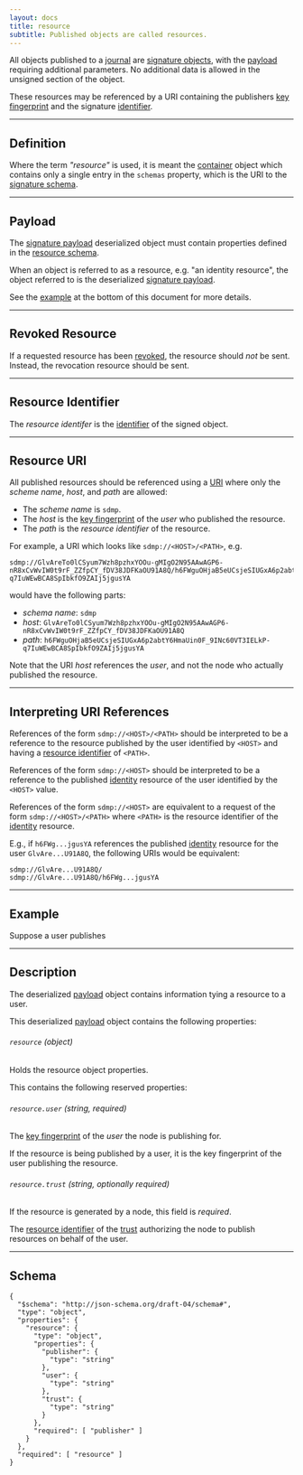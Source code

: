 ```yaml
---
layout: docs
title: resource
subtitle: Published objects are called resources.
---
```



All objects published to a [journal](/journal/structure) are
[signature objects](/core/signature), with the [payload](/core/signature#payload)
requiring additional parameters. No additional data is allowed
in the unsigned section of the object.

These resources may be referenced by a URI containing the publishers
[key fingerprint](/core/cryptography#key-fingerprint) and the
signature [identifier](/core/signature#identifier).

---

## Definition

Where the term *"resource"* is used, it is meant the [container](/container)
object which contains only a single entry in the `schemas` property, which
is the URI to the [signature schema](/core/signature#description).

---

## Payload

The [signature payload](/core/signature#payload) deserialized object
must contain properties defined in the [resource schema](#description).

When an object is referred to as a resource, e.g. "an identity resource",
the object referred to is the deserialized [signature payload](/core/signature).

See the [example](#example) at the bottom of this document for more details.

---

## Revoked Resource

If a requested resource has been [revoked](/schema/revoke), the resource
should *not* be sent. Instead, the revocation resource should be sent.

---

## Resource Identifier

The *resource identifer* is the [identifier](/core/signature#identifier)
of the signed object.

---

## Resource URI

All published resources should be referenced using a [URI][uri] where
only the *scheme name*, *host*, and *path* are allowed:

* The *scheme name* is `sdmp`.
* The *host* is the [key fingerprint](/core/cryptography#key-fingerprint)
  of the *user* who published the resource.
* The *path* is the *resource identifier* of the resource.

For example, a URI which looks like `sdmp://<HOST>/<PATH>`, e.g.

    sdmp://GlvAreTo0lCSyum7Wzh8pzhxYOOu-gMIgO2N95AAwAGP6-nR8xCvWvIW0t9rF_ZZfpCY_fDV38JDFKaOU91A8Q/h6FWguOHjaB5eUCsjeSIUGxA6p2abtY6HmaUin0F_9INc60VT3IELkP-q7IuWEwBCA8SpIbkfO9ZAIj5jgusYA

would have the following parts:

* *schema name*: `sdmp`
* *host*: `GlvAreTo0lCSyum7Wzh8pzhxYOOu-gMIgO2N95AAwAGP6-nR8xCvWvIW0t9rF_ZZfpCY_fDV38JDFKaOU91A8Q`
* *path*: `h6FWguOHjaB5eUCsjeSIUGxA6p2abtY6HmaUin0F_9INc60VT3IELkP-q7IuWEwBCA8SpIbkfO9ZAIj5jgusYA`

Note that the URI *host* references the *user*, and not the
node who actually published the resource.

---

## Interpreting URI References

References of the form `sdmp://<HOST>/<PATH>` should be interpreted to
be a reference to the resource published by the user identified by `<HOST>`
and having a [resource identifier](#resource-identifier) of `<PATH>`.

References of the form `sdmp://<HOST>` should be interpreted to be a
reference to the published [identity](/core/identity) resource of the
user identified by the `<HOST>` value.

References of the form `sdmp://<HOST>` are equivalent to a request of
the form `sdmp://<HOST>/<PATH>` where `<PATH>` is the resource identifier
of the [identity](/core/identity) resource.

E.g., if `h6FWg...jgusYA` references the published [identity](/core/identity)
resource for the user `GlvAre...U91A8Q`, the following URIs would be equivalent:

    sdmp://GlvAre...U91A8Q/
    sdmp://GlvAre...U91A8Q/h6FWg...jgusYA

---

## Example

Suppose a user publishes

---

## Description

The deserialized [payload](#payload) object contains information tying
a resource to a user.

This deserialized [payload](#payload) object contains the following properties:

###### `resource` *(object)*

Holds the resource object properties.

This contains the following reserved properties:

###### `resource.user` *(string, required)*

The [key fingerprint](/core/cryptography#key-fingerprint) of the
*user* the node is publishing for.

If the resource is being published by a user, it is the key
fingerprint of the user publishing the resource.

###### `resource.trust` *(string, optionally required)*

If the resource is generated by a node, this field is *required*.

The [resource identifier](#resource-identifier) of the [trust](/trust)
authorizing the node to publish resources on behalf of the user.

---

## Schema

	{
	  "$schema": "http://json-schema.org/draft-04/schema#",
	  "type": "object",
	  "properties": {
	    "resource": {
	      "type": "object",
	      "properties": {
	        "publisher": {
	          "type": "string"
	        },
	        "user": {
	          "type": "string"
	        },
	        "trust": {
	          "type": "string"
	        }
	      },
	      "required": [ "publisher" ]
	    }
	  },
	  "required": [ "resource" ]
	}


[uri]: https://tools.ietf.org/html/rfc3986
